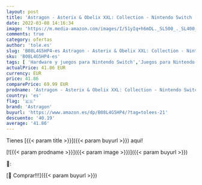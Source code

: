 ```yaml
---
layout: post
title: 'Astragon - Asterix & Obelix XXL: Collection - Nintendo Switch [Importación alemana]'
date: 2022-03-08 14:16:34
image: 'https://m.media-amazon.com/images/I/51yIq+h6mDL._SL500_._SL400_.jpg'
comments: true
category: ofertas
author: 'tole.es'
slug: 'B08L4G5HP4-es Astragon - Asterix & Obelix XXL: Collection - Nintendo...'
sku: 'B08L4G5HP4-es'
tags: [ 'Hardware y juegos para Nintendo Switch','Juegos para Nintendo Switch','Videojuegos','astragon','nintendo', ]
actualPrice: 41.86 EUR
currency: EUR
price: 41.86
comparePrice: 69.99 EUR
prodname: 'Astragon - Asterix & Obelix XXL: Collection - Nintendo Switch [Importación alemana]'
country: 'es'
flag: '🇪🇸'
brand: 'Astragon'
buyurl: 'https://www.amazon.es/dp/B08L4G5HP4/?tag=tolees-21'
descuento: '40.19'
average: '41.86'
---
```


Tienes [{{< param title >}}]({{< param buyurl >}}) aqui!

[![{{< param prodname >}}]({{< param image >}})]({{< param buyurl >}})

🔎:


[🛒 Comprar!!!]({{< param buyurl >}})
